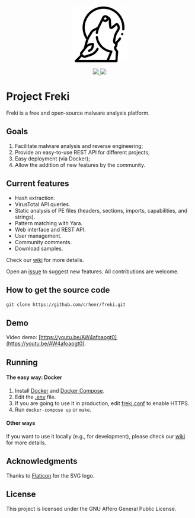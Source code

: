 <p align="center">
    <img src="freki/app/static/imgs/logo_dark.svg" width="150px" height="150px"/>
</p>

<p align="center">
    <a href="https://www.python.org/">
        <img src="https://img.shields.io/badge/Made%20with-Python-1f425f.svg"/>
    </a>
    <a href="https://www.gnu.org/licenses/agpl-3.0.html">
        <img src="https://img.shields.io/badge/License-AGPL%20v3-blue.svg"/>
    </a>
</p>

# Project Freki

Freki is a free and open-source malware analysis platform.

## Goals

1. Facilitate malware analysis and reverse engineering;
2. Provide an easy-to-use REST API for different projects;
3. Easy deployment (via Docker);
4. Allow the addition of new features by the community.

## Current features

- Hash extraction.
- VirusTotal API queries.
- Static analysis of PE files (headers, sections, imports, capabilities, and strings).
- Pattern matching with Yara.
- Web interface and REST API.
- User management.
- Community comments.
- Download samples.

Check our [wiki](https://github.com/crhenr/freki/wiki) for more details.

Open an [issue](https://github.com/crhenr/freki/issues) to suggest new features. All contributions are welcome.

## How to get the source code
`git clone https://github.com/crhenr/freki.git`

## Demo

Video demo: [https://youtu.be/AW4afoaogt0](https://youtu.be/AW4afoaogt0).

## Running

#### The easy way: Docker
1. Install [Docker](https://docs.docker.com/get-docker/) and [Docker Compose](https://docs.docker.com/compose/install/).
2. Edit the [.env](.env) file.
3. If you are going to use it in production, edit [freki.conf](nginx/freki.conf) to enable HTTPS.
4. Run `docker-compose up` or `make`.

#### Other ways
If you want to use it locally (e.g., for development), please check our [wiki](https://github.com/crhenr/freki/wiki) for more details.

## Acknowledgments

Thanks to [Flaticon](https://www.flaticon.com/) for the SVG logo.

## License

This project is licensed under the GNU Affero General Public License.
